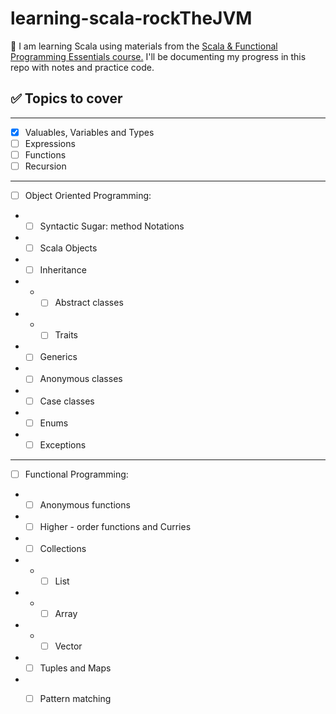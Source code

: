 # learning-scala-rockTheJVM

📖 I am learning Scala using materials from the [Scala & Functional Programming Essentials course.](https://www.udemy.com/course/rock-the-jvm-scala-for-beginners/)
I'll be documenting my progress in this repo with notes and practice code.

## ✅ Topics to cover

---
- [x] Valuables, Variables and Types
- [ ] Expressions
- [ ] Functions
- [ ] Recursion
---
- [ ] Object Oriented Programming:
- -[ ] Syntactic Sugar: method Notations
- - [ ] Scala Objects
- - [ ] Inheritance
- - -[ ] Abstract classes
- - - [ ] Traits
- -[ ] Generics
- -[ ] Anonymous classes
- -[ ] Case classes
- -[ ] Enums
- -[ ] Exceptions
---
- [ ] Functional Programming:
- -[ ] Anonymous functions
- -[ ] Higher - order functions and Curries
- -[ ] Collections
- - -[ ] List
- - -[ ] Array
- - -[ ] Vector
- -[ ] Tuples and Maps
- -[ ] Pattern matching





